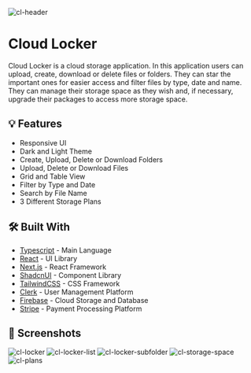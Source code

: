 ![cl-header](https://github.com/ahmedsemih/cloud-locker/assets/102798814/710fbfff-502c-4f7f-a9bf-a6ab78f7efc8)

# Cloud Locker

Cloud Locker is a cloud storage application. In this application users can upload, create, download or delete files or folders. They can star the important ones for easier access and filter files by type, date and name. They can manage their storage space as they wish and, if necessary, upgrade their packages to access more storage space.

## :bulb: Features

- Responsive UI
- Dark and Light Theme
- Create, Upload, Delete or Download Folders
- Upload, Delete or Download Files
- Grid and Table View
- Filter by Type and Date
- Search by File Name
- 3 Different Storage Plans

## :hammer_and_wrench: Built With

- [Typescript](https://www.typescriptlang.org/) - Main Language
- [React](https://reactjs.org/) - UI Library
- [Next.js](https://nextjs.org/) - React Framework
- [ShadcnUI](https://ui.shadcn.com/) - Component Library
- [TailwindCSS](https://tailwindcss.com/) - CSS Framework
- [Clerk](https://clerk.com/) - User Management Platform
- [Firebase](https://firebase.google.com/) - Cloud Storage and Database
- [Stripe](https://docs.stripe.com/) - Payment Processing Platform

## :camera_flash: Screenshots
![cl-locker](https://github.com/ahmedsemih/cloud-locker/assets/102798814/4555d37c-384e-4a27-96a2-e35b02efd6cb)
![cl-locker-list](https://github.com/ahmedsemih/cloud-locker/assets/102798814/cb47ed7d-9063-4c85-bc75-2b579f794f01)
![cl-locker-subfolder](https://github.com/ahmedsemih/cloud-locker/assets/102798814/5fdfa998-f4b8-4442-9cce-cf71398be6af)
![cl-storage-space](https://github.com/ahmedsemih/cloud-locker/assets/102798814/3f10528a-668d-43ac-b939-b1e2f6ca4be3)
![cl-plans](https://github.com/ahmedsemih/cloud-locker/assets/102798814/b8fd7164-dbe1-4557-b6ec-cf157e337726)
